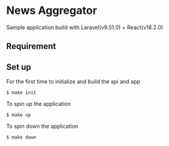 # News Aggregator

Sample application build with Laravel(v9.51.0) + React(v18.2.0)

## Requirement


## Set up

For the first time to initialize and build the api and app
```
$ make init
```
To spin up the application
```
$ make up
```
To spin down the application
```
$ make down
```

